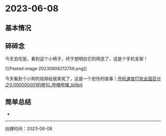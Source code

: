 # 2023-06-08

## 基本情况



## 碎碎念

今天去吃饭，看到这个小椅子，终于想明白它的用途了，这是个手机支架！

![[Pasted image 20230608212756.png]]

今天看到个小狗的视频给我笑死了，这是一个悲伤的故事！[开机速度打败全国百分之0.000000001的修勾_哔哩哔哩_bilibili](https://www.bilibili.com/video/BV1im4y1i77U/?spm_id_from=333.1007.top_right_bar_window_history.content.click&vd_source=028202a94fa5d8ef90ee83b8f049c8f8)

## 简单总结

- 

---

创建时间：2023-06-08